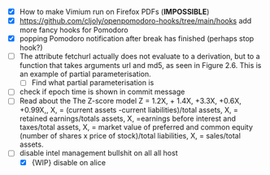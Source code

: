 - [x] How to make Vimium run on Firefox PDFs (**IMPOSSIBLE**)
- [x] https://github.com/cljoly/openpomodoro-hooks/tree/main/hooks add more fancy hooks for Pomodoro 
- [x] popping Pomodoro notification after break has finished (perhaps stop hook?)
- [ ] The attribute fetchurl actually does not evaluate to a derivation, but to a function that takes arguments url and md5, as seen in Figure 2.6. This is an example of partial parameterisation. 
	- [ ] Find what partial parameterisation is
- [ ] check if epoch time is shown in commit message
- [ ] Read about the The Z-score model 
	Z = 1.2X, + 1.4X, +3.3X, +0.6X, +0.99X,,
		X, = (current assets -current liabilities)/total assets,
		X, = retained earnings/totals assets,
		X, =earnings before interest and taxes/total assets,
		X, = market value of preferred and common equity (number of shares x price
		of stock)/total liabilities,
		X, = sales/total assets.
- [ ] disable intel management bullshit on all all host
	- [x] {WIP} disable on alice